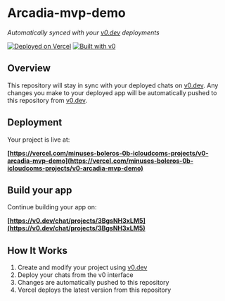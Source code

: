 # Arcadia-mvp-demo

*Automatically synced with your [v0.dev](https://v0.dev) deployments*

[![Deployed on Vercel](https://img.shields.io/badge/Deployed%20on-Vercel-black?style=for-the-badge&logo=vercel)](https://vercel.com/minuses-boleros-0b-icloudcoms-projects/v0-arcadia-mvp-demo)
[![Built with v0](https://img.shields.io/badge/Built%20with-v0.dev-black?style=for-the-badge)](https://v0.dev/chat/projects/3BgsNH3xLM5)

## Overview

This repository will stay in sync with your deployed chats on [v0.dev](https://v0.dev).
Any changes you make to your deployed app will be automatically pushed to this repository from [v0.dev](https://v0.dev).

## Deployment

Your project is live at:

**[https://vercel.com/minuses-boleros-0b-icloudcoms-projects/v0-arcadia-mvp-demo](https://vercel.com/minuses-boleros-0b-icloudcoms-projects/v0-arcadia-mvp-demo)**

## Build your app

Continue building your app on:

**[https://v0.dev/chat/projects/3BgsNH3xLM5](https://v0.dev/chat/projects/3BgsNH3xLM5)**

## How It Works

1. Create and modify your project using [v0.dev](https://v0.dev)
2. Deploy your chats from the v0 interface
3. Changes are automatically pushed to this repository
4. Vercel deploys the latest version from this repository

